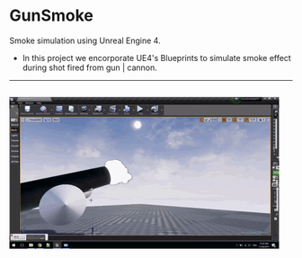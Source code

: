 # GunSmoke
Smoke simulation using Unreal Engine 4.
* In this project we encorporate UE4's Blueprints to simulate smoke effect during shot fired from gun | cannon.
---
![GunSmoke Results](images/curl.gif)
---
